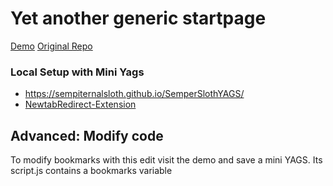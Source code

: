 # Yet another generic startpage

[Demo](https://prettycoffee.github.io/yet-another-generic-startpage/)
[Original Repo](https://github.com/PrettyCoffee/yet-another-generic-startpage#)

### Local Setup with Mini Yags
 - https://sempiternalsloth.github.io/SemperSlothYAGS/
 - [NewtabRedirect-Extension](https://chromewebstore.google.com/detail/new-tab-redirect/icpgjfneehieebagbmdbhnlpiopdcmna)
## Advanced: Modify code

To modify bookmarks with this edit visit the demo and save a mini YAGS. Its script.js contains a bookmarks variable
